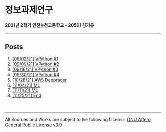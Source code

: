 # 정보과제연구
#### 2021년 2학기 인천송천고등학교 - 20501 김기유
---

## Posts
  1. [[09/02/21] VPython #1][post01] 
  2. [[09/09/21] VPython #2][post02]
  3. [[09/16/21] VPython #3][post03]
  4. [[09/30/21] VPython #4][post04]
  5. [[10/28/21] AWS Deepracer][post05]
  6. [[11/04/21] ML][post06]
  7. [[11/11/21] ML][post07]
  8. [[11/25/21] End][post08]

<br>

---
All Sources and Works are subject to the following License: [GNU Affero General Public License v3.0][gnuagplv3]

[gnuagplv3]: https://www.gnu.org/licenses/agpl-3.0.html "License Docs"
[post01]: posts/VPython/210902-1.md
[post02]: posts/VPython/210909-1.md
[post03]: posts/VPython/210916-1.md
[post04]: posts/VPython/210930-1.md
[post05]: posts/ml/211028-1.md
[post06]: posts/ml/211104-1.md
[post07]: posts/ml/211111-1.md
[post08]: posts/ml/211125-1.md